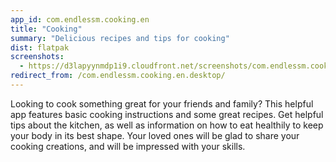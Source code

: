 ```yaml
---
app_id: com.endlessm.cooking.en
title: "Cooking"
summary: "Delicious recipes and tips for cooking"
dist: flatpak
screenshots:
  - https://d3lapyynmdp1i9.cloudfront.net/screenshots/com.endlessm.cooking.en/C/com.endlessm.cooking.en-screenshot1.jpg
redirect_from: /com.endlessm.cooking.en.desktop/
---
```


<p>Looking to cook something great for your friends and family? This helpful app features basic cooking instructions and some great recipes. Get helpful tips about the kitchen, as well as information on how to eat healthily to keep your body in its best shape. Your loved ones will be glad to share your cooking creations, and will be impressed with your skills.</p>
